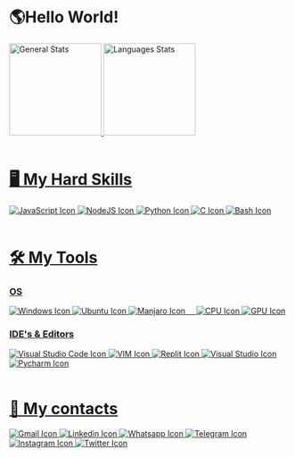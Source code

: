 # 🌎Hello World!

<div>
  <a href="https://github.com/SandroSmarzaro">
  <img height=165em alt="General Stats" src="https://github-readme-stats.vercel.app/api?username=SandroSmarzaro&include_all_commits=true&count_private=true&show_icons=true&theme=radical"/>
  <img height=165em alt="Languages Stats" src="https://github-readme-stats.vercel.app/api/top-langs/?username=SandroSmarzaro&langs_count=10&layout=compact&theme=radical"/>
</div>

<br/>
  
# 🖥️ My Hard Skills
<div>
  <img alt="JavaScript Icon" src="https://img.shields.io/badge/JavaScript-F7DF1E?style=for-the-badge&logo=javascript&logoColor=black" />
  <img alt="NodeJS Icon" src="https://img.shields.io/badge/Node.js-339933?style=for-the-badge&logo=nodedotjs&logoColor=white" />
  <img alt="Python Icon" src="https://img.shields.io/badge/Python-FFD43B?style=for-the-badge&logo=python&logoColor=darkgreen" />
  <img alt="C Icon" src="https://img.shields.io/badge/C-00599C?style=for-the-badge&logo=c&logoColor=white"/>
  <img alt="Bash Icon" src="https://img.shields.io/badge/Shell_Script-121011?style=for-the-badge&logo=gnu-bash&logoColor=white" />
</div>

<br/>
  
# 🛠️ My Tools
### OS
<div>  
  <img alt="Windows Icon" src="https://img.shields.io/badge/Windows-0078D6?style=for-the-badge&logo=windows&logoColor=white" />
  <img alt="Ubuntu Icon" src="https://img.shields.io/badge/Ubuntu-E95420?style=for-the-badge&logo=ubuntu&logoColor=white" />
  <img alt="Manjaro Icon" src="https://img.shields.io/badge/manjaro-35BF5C?style=for-the-badge&logo=manjaro&logoColor=white" />
  &nbsp;&nbsp;&nbsp;
  <img alt="CPU Icon" src="https://img.shields.io/badge/AMD-Ryzen_5_1600AF-ED1C24?style=for-the-badge&logo=amd&logoColor=white"/>
  <img alt="GPU Icon" src="https://img.shields.io/badge/AMD-Radeon_R9_270X-ED1C24?style=for-the-badge&logo=amd&logoColor=white"/>
  <br/>
</div>

### IDE's & Editors
<div>
  <img alt="Visual Studio Code Icon" src="https://img.shields.io/badge/Visual_Studio_Code-0078D4?style=for-the-badge&logo=visual%20studio%20code&logoColor=white" />
  <img alt="VIM Icon" src="https://img.shields.io/badge/VIM-%2311AB00.svg?&style=for-the-badge&logo=vim&logoColor=white"/>
  <img alt="Replit Icon" src="https://img.shields.io/badge/replit-667881?style=for-the-badge&logo=replit&logoColor=white"/>
  <img alt="Visual Studio Icon" src="https://img.shields.io/badge/Visual_Studio-5C2D91?style=for-the-badge&logo=visual%20studio&logoColor=white" />
  <img alt="Pycharm Icon" src="https://img.shields.io/badge/PyCharm-000000.svg?&style=for-the-badge&logo=PyCharm&logoColor=white"/>
</div>

<br/>

# 📲 My contacts
<div>
  <a href="mailto:sansmarzaro@gmail.com" target="_blank"/><img alt="Gmail Icon" src="https://img.shields.io/badge/Gmail-D14836?style=for-the-badge&logo=gmail&logoColor=white"/>
  <a href="https://www.linkedin.com/in/sandrosmarzaro/" target="_blank"/><img alt="Linkedin Icon" src="https://img.shields.io/badge/LinkedIn-0077B5?style=for-the-badge&logo=linkedin&logoColor=white"/>
  <a href="https://api.whatsapp.com/send?phone=5528999223882&text=Ol%C3%A1%20Sandro!%20Vim%20pelo%20seu%20perfil%20do%20GitHub" target="_blank"/><img alt="Whatsapp Icon" src="https://img.shields.io/badge/WhatsApp-25D366?style=for-the-badge&logo=whatsapp&logoColor=white"/>
  <a href="https://t.me/sandrosmarzaro" target="_blank"/><img alt="Telegram Icon" src="https://img.shields.io/badge/Telegram-2CA5E0?style=for-the-badge&logo=telegram&logoColor=white"/>
  <a href="https://www.instagram.com/sandrosmarzaro/" target="_blank"/><img alt="Instagram Icon" src="https://img.shields.io/badge/Instagram-E4405F?style=for-the-badge&logo=instagram&logoColor=white"/>
  <a href="https://twitter.com/sandrosmarzaro" target="_blank"/><img alt="Twitter Icon" src="https://img.shields.io/badge/Twitter-1DA1F2?style=for-the-badge&logo=twitter&logoColor=white"/>
<div/>
